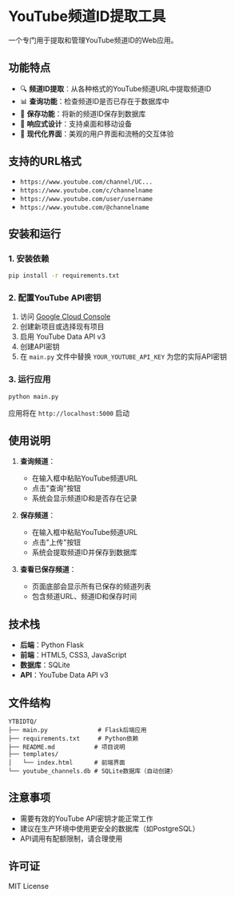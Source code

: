 # YouTube频道ID提取工具

一个专门用于提取和管理YouTube频道ID的Web应用。

## 功能特点

- 🔍 **频道ID提取**：从各种格式的YouTube频道URL中提取频道ID
- 📊 **查询功能**：检查频道ID是否已存在于数据库中
- 💾 **保存功能**：将新的频道ID保存到数据库
- 📱 **响应式设计**：支持桌面和移动设备
- 🎨 **现代化界面**：美观的用户界面和流畅的交互体验

## 支持的URL格式

- `https://www.youtube.com/channel/UC...`
- `https://www.youtube.com/c/channelname`
- `https://www.youtube.com/user/username`
- `https://www.youtube.com/@channelname`

## 安装和运行

### 1. 安装依赖

```bash
pip install -r requirements.txt
```

### 2. 配置YouTube API密钥

1. 访问 [Google Cloud Console](https://console.cloud.google.com/)
2. 创建新项目或选择现有项目
3. 启用 YouTube Data API v3
4. 创建API密钥
5. 在 `main.py` 文件中替换 `YOUR_YOUTUBE_API_KEY` 为您的实际API密钥

### 3. 运行应用

```bash
python main.py
```

应用将在 `http://localhost:5000` 启动

## 使用说明

1. **查询频道**：
   - 在输入框中粘贴YouTube频道URL
   - 点击"查询"按钮
   - 系统会显示频道ID和是否存在记录

2. **保存频道**：
   - 在输入框中粘贴YouTube频道URL
   - 点击"上传"按钮
   - 系统会提取频道ID并保存到数据库

3. **查看已保存频道**：
   - 页面底部会显示所有已保存的频道列表
   - 包含频道URL、频道ID和保存时间

## 技术栈

- **后端**：Python Flask
- **前端**：HTML5, CSS3, JavaScript
- **数据库**：SQLite
- **API**：YouTube Data API v3

## 文件结构

```
YTBIDTQ/
├── main.py              # Flask后端应用
├── requirements.txt     # Python依赖
├── README.md           # 项目说明
├── templates/
│   └── index.html      # 前端界面
└── youtube_channels.db # SQLite数据库（自动创建）
```

## 注意事项

- 需要有效的YouTube API密钥才能正常工作
- 建议在生产环境中使用更安全的数据库（如PostgreSQL）
- API调用有配额限制，请合理使用

## 许可证

MIT License 